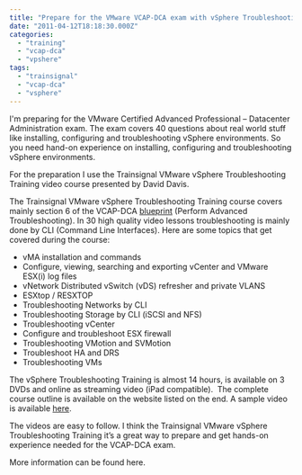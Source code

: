 ```yaml
---
title: "Prepare for the VMware VCAP-DCA exam with vSphere Troubleshooting Training"
date: "2011-04-12T18:18:30.000Z"
categories: 
  - "training"
  - "vcap-dca"
  - "vpshere"
tags: 
  - "trainsignal"
  - "vcap-dca"
  - "vsphere"
---
```


I'm preparing for the VMware Certified Advanced Professional – Datacenter Administration exam. The exam covers 40 questions about real world stuff like installing, configuring and troubleshooting vSphere environments. So you need hand-on experience on installing, configuring and troubleshooting vSphere environments.

For the preparation I use the Trainsignal VMware vSphere Troubleshooting Training video course presented by David Davis.

The Trainsignal VMware vSphere Troubleshooting Training course covers mainly section 6 of the VCAP-DCA [blueprint](http://mylearn.vmware.com/register.cfm?course=70779) (Perform Advanced Troubleshooting). In 30 high quality video lessons troubleshooting is mainly done by CLI (Command Line Interfaces). Here are some topics that get covered during the course:

- vMA installation and commands
- Configure, viewing, searching and exporting vCenter and VMware ESX(i) log files
- vNetwork Distributed vSwitch (vDS) refresher and private VLANS
- ESXtop / RESXTOP
- Troubleshooting Networks by CLI
- Troubleshooting Storage by CLI (iSCSI and NFS)
- Troubleshooting vCenter
- Configure and troubleshoot ESX firewall
- Troubleshooting VMotion and SVMotion
- Troubleshoot HA and DRS
- Troubleshooting VMs

The vSphere Troubleshooting Training is almost 14 hours, is available on 3 DVDs and online as streaming video (iPad compatible).  The complete course outline is available on the website listed on the end. A sample video is available [here](http://www.vmwarevideos.com/vsphere-troubleshooting-video-how-to-restore-network-vmware-esxi).

The videos are easy to follow. I think the Trainsignal VMware vSphere Troubleshooting Training it’s a great way to prepare and get hands-on experience needed for the VCAP-DCA exam.

More information can be found here.
